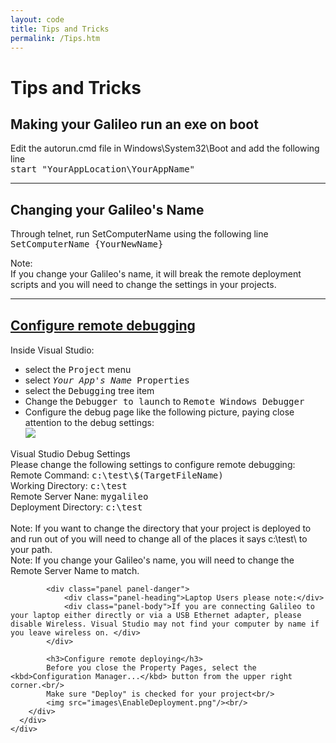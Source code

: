 ```yaml
---
layout: code
title: Tips and Tricks
permalink: /Tips.htm
---
```


<div class="jumbotron">
  <div class="container">
    <h1>Tips and Tricks</h1>
  </div>
</div>


## Making your Galileo run an exe on boot
Edit the autorun.cmd file in Windows\System32\Boot and add the following line<br/>
<kbd>start "YourAppLocation\YourAppName"</kbd>

---

## Changing your Galileo's Name
Through telnet, run SetComputerName using the following line<br/>
<kbd>SetComputerName {YourNewName}</kbd> <br/>

<div class="panel panel-danger">
    <div class="panel-heading">Note:</div>
    <div class="panel-body">If you change your Galileo's name, it will break the remote deployment scripts and you will need to change the settings in your projects.</div>
</div>

---

<div class="panel-group" id="accordion1">
    <div class="panel panel-default">
      <div class="panel-heading">
        <h4 class="panel-title">
          <a data-toggle="collapse" data-parent="#accordion1" href="#collapseRemoteDebugging">
            <h2>Configure remote debugging</h2>
          </a>
        </h4>
      </div>
      <div id="collapseRemoteDebugging" class="panel-collapse collapse">
        <div class="panel-body">
            <p>Inside Visual Studio:
                <ul>
                    <li>select the <kbd>Project</kbd> menu</li>
                    <li>select <kbd><i>Your App's Name</i> Properties</kbd></li>
                    <li>select the <kbd>Debugging</kbd> tree item</li>
                    <li>Change the <kbd>Debugger to launch</kbd> to <kbd>Remote Windows Debugger</kbd></li>
                    <li>Configure the debug page like the following picture, paying close attention to the debug settings:<br>
                        <img src="images\ConfigureRemoteDebugger.png"/>
                    </li>
                </ul>
            </p>
            <div class="panel panel-info">
                <div class="panel-heading">Visual Studio Debug Settings</div>
                <div class="panel-body">
                Please change the following settings to configure remote debugging:<br/>
                Remote Command: <kbd>c:\test\$(TargetFileName)</kbd><br/>
                Working Directory: <kbd>c:\test</kbd><br/>
                Remote Server Nane: <kbd>mygalileo</kbd><br/>
                Deployment Directory: <kbd>c:\test</kbd><br/>
                <br/>
                Note: If you want to change the directory that your project is deployed to and run out of you will need to change all of the places it says c:\test\ to your path.<br/>
                Note: If you change your Galileo's name, you will need to change the Remote Server Name to match.
                </div>
            </div>
            
            <div class="panel panel-danger">
                <div class="panel-heading">Laptop Users please note:</div>
                <div class="panel-body">If you are connecting Galileo to your laptop either directly or via a USB Ethernet adapter, please disable Wireless. Visual Studio may not find your computer by name if you leave wireless on. </div>
            </div>
            
            <h3>Configure remote deploying</h3>
            Before you close the Property Pages, select the <kbd>Configuration Manager...</kbd> button from the upper right corner.<br/>
            Make sure "Deploy" is checked for your project<br/>
            <img src="images\EnableDeployment.png"/><br/>
        </div>
      </div>
    </div>
  </div>
  
  